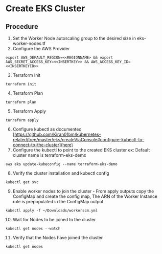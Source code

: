 # Create EKS Cluster

## Procedure
1. Set the Worker Node autoscaling group to the desired size in eks-worker-nodes.tf
2. Configure the AWS Provider
```
export AWS_DEFAULT_REGION=<<REGIONNAME> && export AWS_SECRET_ACCESS_KEY=<<INSERTKEY>> && AWS_ACCESS_KEY_ID=<<INSERTKEYID>> 
```
3. Terraform Init
```
terraform init
```
4. Terraform Plan
```
terraform plan
```
5. Terraform Apply
```
terraform apply
```
6. Configure kubectl as documented [https://github.com/Kiran01bm/kubernetes-related/tree/master/eks/createViaConsole#configure-kubectl-to-connect-to-the-cluster](here)
7. Configure the kubectl to point to the created EKS cluster ex: Default cluster name is terraform-eks-demo
```
aws eks update-kubeconfig --name terraform-eks-demo
```
8. Verify the cluster installation and kubectl config
```
kubectl get svc
``` 
9. Enable worker nodes to join the cluster - From apply outputs copy the ConfigMap and create the config map, The ARN of the Worker Instance role is prepopulated in the ConfigMap output.
```
kubectl apply -f ~/Downloads/workerscm.yml
```
10. Wait for Nodes to be joined to the cluster
```
kubectl get nodes --watch
```
11. Verify that the Nodes have joined the cluster
```
kubectl get nodes
```
